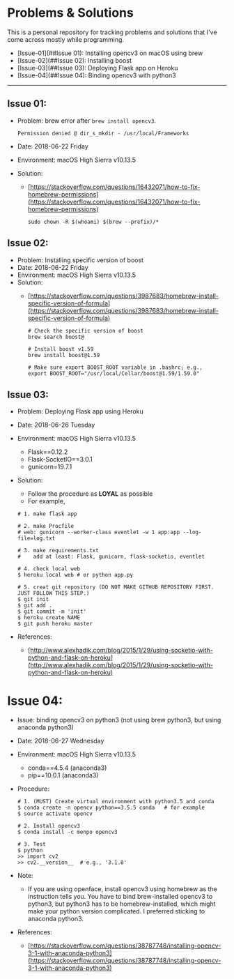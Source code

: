 # Problems & Solutions

This is a personal repository for tracking problems and solutions that I've come across mostly while programming.

- [Issue-01](##Issue 01): Installing opencv3 on macOS using brew
- [Issue-02](##Issue 02): Installing boost
- [Issue-03](##Issue 03): Deploying Flask app on Heroku
- [Issue-04](##Issue 04): Binding opencv3 with python3


---

## Issue 01:
- Problem: brew error after `brew install opencv3`.

	```
	Permission denied @ dir_s_mkdir - /usr/local/Frameworks
	```
- Date: 2018-06-22 Friday 
- Environment: macOS High Sierra v10.13.5
- Solution: 
  - [https://stackoverflow.com/questions/16432071/how-to-fix-homebrew-permissions](https://stackoverflow.com/questions/16432071/how-to-fix-homebrew-permissions)
   
	``` 
	sudo chown -R $(whoami) $(brew --prefix)/*
	```
	
## Issue 02:
- Problem: Installing specific version of boost
- Date: 2018-06-22 Friday
- Environment: macOS High Sierra v10.13.5
- Solution:
	- [https://stackoverflow.com/questions/3987683/homebrew-install-specific-version-of-formula](https://stackoverflow.com/questions/3987683/homebrew-install-specific-version-of-formula)
	
		```
		# Check the specific version of boost
		brew search boost@
		```
		
		```
		# Install boost v1.59
		brew install boost@1.59
		```
		
		```
		# Make sure export BOOST_ROOT variable in .bashrc; e.g.,
		export BOOST_ROOT="/usr/local/Cellar/boost@1.59/1.59.0"
		```

## Issue 03:
- Problem: Deploying Flask app using Heroku
- Date: 2018-06-26 Tuesday
- Environment: macOS High Sierra v10.13.5
	- Flask==0.12.2
	- Flask-SocketIO==3.0.1
	- gunicorn=19.7.1
- Solution:
	- Follow the procedure as **LOYAL** as possible
	- For example,

	```
	# 1. make flask app
	
	# 2. make Procfile
	# web: gunicorn --worker-class eventlet -w 1 app:app --log-file=log.txt
	
	# 3. make requirements.txt
	#    add at least: Flask, gunicorn, flask-socketio, eventlet
	
	# 4. check local web
	$ heroku local web # or python app.py
	
	# 5. creat git repository (DO NOT MAKE GITHUB REPOSITORY FIRST. JUST FOLLOW THIS STEP.)
	$ git init
	$ git add .
	$ git commit -m 'init'
	$ heroku create NAME
	$ git push heroku master
	```
- References: 
	- [http://www.alexhadik.com/blog/2015/1/29/using-socketio-with-python-and-flask-on-heroku](http://www.alexhadik.com/blog/2015/1/29/using-socketio-with-python-and-flask-on-heroku)

	
# Issue 04:
- Issue: binding opencv3 on python3 (not using brew python3, but using anaconda python3)
- Date: 2018-06-27 Wednesday
- Environment: macOS High Sierra v10.13.5
	- conda==4.5.4 (anaconda3)
	- pip==10.0.1 (anaconda3)
- Procedure:

	```
	# 1. (MUST) Create virtual environment with python3.5 and conda
	$ conda create -n opencv python==3.5.5 conda   # for example
	$ source activate opencv
	
	# 2. Install opencv3
	$ conda install -c menpo opencv3
	
	# 3. Test
	$ python
	>> import cv2
	>> cv2.__version__  # e.g., '3.1.0'
	```

- Note:
	- If you are using openface, install opencv3 using homebrew as the instruction tells you. You have to bind brew-installed opencv3 to python3, but python3 has to be homebrew-installed, which might make your python version complicated. I preferred sticking to anaconda python3.
	
- References:
	- [https://stackoverflow.com/questions/38787748/installing-opencv-3-1-with-anaconda-python3](https://stackoverflow.com/questions/38787748/installing-opencv-3-1-with-anaconda-python3)
